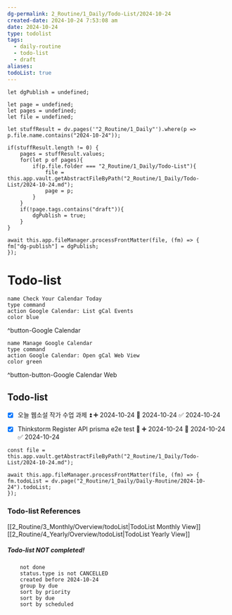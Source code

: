 ```yaml
---
dg-permalink: 2_Routine/1_Daily/Todo-List/2024-10-24
created-date: 2024-10-24 7:53:08 am
date: 2024-10-24
type: todolist
tags:
  - daily-routine
  - todo-list
  - draft
aliases: 
todoList: true
---
```

```dataviewjs
let dgPublish = undefined;

let page = undefined;
let pages = undefined;
let file = undefined;

let stuffResult = dv.pages('"2_Routine/1_Daily"').where(p => p.file.name.contains("2024-10-24"));

if(stuffResult.length != 0) {
	pages = stuffResult.values;
	for(let p of pages){
		if(p.file.folder === "2_Routine/1_Daily/Todo-List"){
			file = this.app.vault.getAbstractFileByPath("2_Routine/1_Daily/Todo-List/2024-10-24.md");
			page = p;
		}
	}
	if(!page.tags.contains("draft")){
		dgPublish = true;
	}
}

await this.app.fileManager.processFrontMatter(file, (fm) => {
fm["dg-publish"] = dgPublish;
});
```
# Todo-list

```button
name Check Your Calendar Today
type command
action Google Calendar: List gCal Events
color blue
```
^button-Google Calendar


```button
name Manage Google Calendar
type command
action Google Calendar: Open gCal Web View
color green
```
^button-button-Google Calendar Web

## Todo-list
- [x] 오늘 웹소설 작가 수업 과제 ⏫ ➕ 2024-10-24 📅 2024-10-24 ✅ 2024-10-24
- [x] Thinkstorm Register API prisma e2e test 🔺 ➕ 2024-10-24 📅 2024-10-24 ✅ 2024-10-24








```dataviewjs
const file = this.app.vault.getAbstractFileByPath("2_Routine/1_Daily/Todo-List/2024-10-24.md");

await this.app.fileManager.processFrontMatter(file, (fm) => {
fm.todoList = dv.page("2_Routine/1_Daily/Daily-Routine/2024-10-24").todoList;
});				

```
### Todo-list References
[[2_Routine/3_Monthly/Overview/todoList|TodoList Monthly View]]
[[2_Routine/4_Yearly/Overview/todoList|TodoList Yearly View]]

##### Todo-list NOT completed!
```tasks
	not done
	status.type is not CANCELLED
	created before 2024-10-24
	group by due
	sort by priority
	sort by due
	sort by scheduled
```




